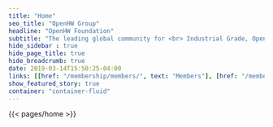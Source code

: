 ```yaml
---
title: "Home"
seo_title: "OpenHW Group"
headline: "OpenHW Foundation"
subtitle: "The leading global community for <br> Industrial Grade, Open Source RISC-V CPU development and Innovation"
hide_sidebar : true
hide_page_title: true
hide_breadcrumb: true
date: 2019-03-14T15:50:25-04:00
links: [[href: "/membership/members/", text: "Members"], [href: "/membership/become-a-member/", text: "Join Us"]]
show_featured_story: true
container: "container-fluid"
---
```


{{< pages/home >}}

